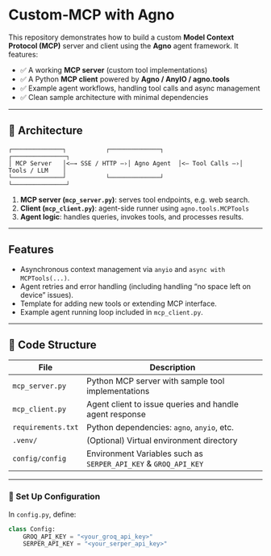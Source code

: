 # Custom‑MCP with Agno

This repository demonstrates how to build a custom **Model Context Protocol (MCP)** server and client using the **Agno** agent framework. It features:

* ✅ A working **MCP server** (custom tool implementations)
* ✅ A Python **MCP client** powered by **Agno / AnyIO / agno.tools**
* ✅ Example agent workflows, handling tool calls and async management
* ✅ Clean sample architecture with minimal dependencies

---

## 📘 Architecture

```
┌──────────────┐           ┌──────────────┐           ┌───────────────┐
│ MCP Server   │<—→ SSE / HTTP —›│ Agno Agent  │<— Tool Calls —›│ Tools / LLM    │
└──────────────┘           └──────────────┘           └───────────────┘
```

1. **MCP server (`mcp_server.py`)**: serves tool endpoints, e.g. web search.
2. **Client (`mcp_client.py`)**: agent-side runner using `agno.tools.MCPTools`
3. **Agent logic**: handles queries, invokes tools, and processes results.

---

##  Features

* Asynchronous context management via `anyio` and `async with MCPTools(...)`.
* Agent retries and error handling (including handling “no space left on device” issues).
* Template for adding new tools or extending MCP interface.
* Example agent running loop included in `mcp_client.py`.

---



## 📁 Code Structure

| File               | Description                                                     |
| ------------------ | -------------------------------------------------------         |
| `mcp_server.py`    | Python MCP server with sample tool implementations              |
| `mcp_client.py`    | Agent client to issue queries and handle agent response         |
| `requirements.txt` | Python dependencies: `agno`, `anyio`, etc.                      |
| `.venv/`           | (Optional) Virtual environment directory                        |
| `config/config`    | Environment Variables such as `SERPER_API_KEY` & `GROQ_API_KEY` |

---

### 🔑 Set Up Configuration

In `config.py`, define:

```python
class Config:
    GROQ_API_KEY = "<your_groq_api_key>"
    SERPER_API_KEY = "<your_serper_api_key>"
```

